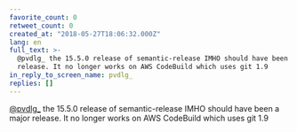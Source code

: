 ```yaml
---
favorite_count: 0
retweet_count: 0
created_at: "2018-05-27T18:06:32.000Z"
lang: en
full_text: >-
  @pvdlg_ the 15.5.0 release of semantic-release IMHO should have been a major
  release. It no longer works on AWS CodeBuild which uses git 1.9
in_reply_to_screen_name: pvdlg_
replies: []
---
```


[@pvdlg\_](https://twitter.com/pvdlg_) the 15.5.0 release of semantic-release
IMHO should have been a major release. It no longer works on AWS CodeBuild which
uses git 1.9
